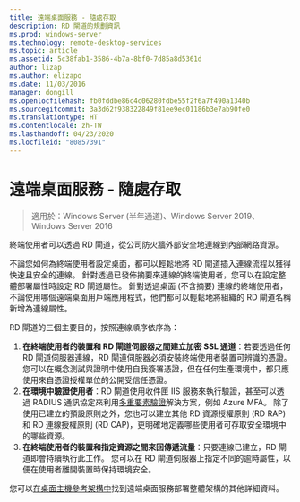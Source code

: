 ```yaml
---
title: 遠端桌面服務 - 隨處存取
description: RD 閘道的規劃資訊
ms.prod: windows-server
ms.technology: remote-desktop-services
ms.topic: article
ms.assetid: 5c38fab1-3586-4b7a-8bf0-7d85a8d5361d
author: lizap
ms.author: elizapo
ms.date: 11/03/2016
manager: dongill
ms.openlocfilehash: fb0fddbe86c4c06280fdbe55f2f6a7f490a1340b
ms.sourcegitcommit: 3a3d62f938322849f81ee9ec01186b3e7ab90fe0
ms.translationtype: HT
ms.contentlocale: zh-TW
ms.lasthandoff: 04/23/2020
ms.locfileid: "80857391"
---
```

# <a name="remote-desktop-services---access-from-anywhere"></a>遠端桌面服務 - 隨處存取

>適用於：Windows Server (半年通道)、Windows Server 2019、Windows Server 2016

終端使用者可以透過 RD 閘道，從公司防火牆外部安全地連線到內部網路資源。

不論您如何為終端使用者設定桌面，都可以輕鬆地將 RD 閘道插入連線流程以獲得快速且安全的連線。 針對透過已發佈摘要來連線的終端使用者，您可以在設定整體部署屬性時設定 RD 閘道屬性。 針對透過桌面 (不含摘要) 連線的終端使用者，不論使用哪個遠端桌面用戶端應用程式，他們都可以輕鬆地將組織的 RD 閘道名稱新增為連線屬性。

RD 閘道的三個主要目的，按照連線順序依序為：
1. **在終端使用者的裝置和 RD 閘道伺服器之間建立加密 SSL 通道**：若要透過任何 RD 閘道伺服器連線，RD 閘道伺服器必須安裝終端使用者裝置可辨識的憑證。 您可以在概念測試與證明中使用自我簽署憑證，但在任何生產環境中，都只應使用來自憑證授權單位的公開受信任憑證。
2. **在環境中驗證使用者**：RD 閘道使用收件匣 IIS 服務來執行驗證，甚至可以透過 RADIUS 通訊協定來利用[多重要素驗證](rds-plan-mfa.md)解決方案，例如 Azure MFA。 除了使用已建立的預設原則之外，您也可以建立其他 RD 資源授權原則 (RD RAP) 和 RD 連線授權原則 (RD CAP)，更明確地定義哪些使用者可存取安全環境中的哪些資源。
3. **在終端使用者的裝置和指定資源之間來回傳遞流量**：只要連線已建立，RD 閘道即會持續執行此工作。 您可以在 RD 閘道伺服器上指定不同的逾時屬性，以便在使用者離開裝置時保持環境安全。

您可以[在桌面主機參考架構中](desktop-hosting-reference-architecture.md)找到遠端桌面服務部署整體架構的其他詳細資料。